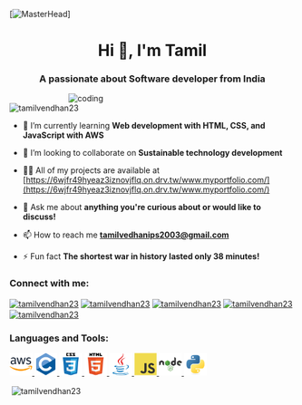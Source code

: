 [![MasterHead]("https://giphy.com/gifs/dommespace-domme-space-programador-qgQUggAC3Pfv687qPC")]
<h1 align="center">Hi 👋, I'm Tamil</h1>
<h3 align="center">A passionate about Software developer from India</h3>
<img align="right" alt="coding" width="400" src="https://user-images.githubusercontent.com/123060177/227797198-82940c2a-507a-4bd9-a46a-62b2eb02d7cf.gif">

<p align="left"> <img src="https://komarev.com/ghpvc/?username=tamilvendhan23&label=Profile%20views&color=0e75b6&style=flat" alt="tamilvendhan23" /> </p>

- 🌱 I’m currently learning **Web development with HTML, CSS, and JavaScript with AWS**

- 👯 I’m looking to collaborate on **Sustainable technology development**

- 👨‍💻 All of my projects are available at [https://6wjfr49hyeaz3iznovjflq.on.drv.tw/www.myportfolio.com/](https://6wjfr49hyeaz3iznovjflq.on.drv.tw/www.myportfolio.com/)

- 💬 Ask me about **anything you're curious about or would like to discuss!**

- 📫 How to reach me **tamilvedhanips2003@gmail.com**

- ⚡ Fun fact **The shortest war in history lasted only 38 minutes!**

<h3 align="left">Connect with me:</h3>
<p align="left">
<a href="https://linkedin.com/in/tamilvendhan23" target="blank"><img align="center" src="https://raw.githubusercontent.com/rahuldkjain/github-profile-readme-generator/master/src/images/icons/Social/linked-in-alt.svg" alt="tamilvendhan23" height="30" width="40" /></a>
<a href="https://instagram.com/tamilvendhan23" target="blank"><img align="center" src="https://raw.githubusercontent.com/rahuldkjain/github-profile-readme-generator/master/src/images/icons/Social/instagram.svg" alt="tamilvendhan23" height="30" width="40" /></a>
<a href="https://www.hackerrank.com/tamilvendhan23" target="blank"><img align="center" src="https://raw.githubusercontent.com/rahuldkjain/github-profile-readme-generator/master/src/images/icons/Social/hackerrank.svg" alt="tamilvendhan23" height="30" width="40" /></a>
<a href="https://auth.geeksforgeeks.org/user/tamilvendhan23" target="blank"><img align="center" src="https://raw.githubusercontent.com/rahuldkjain/github-profile-readme-generator/master/src/images/icons/Social/geeks-for-geeks.svg" alt="tamilvendhan23" height="30" width="40" /></a>
<a href="/tamilvendhan23" target="blank"><img align="center" src="https://raw.githubusercontent.com/rahuldkjain/github-profile-readme-generator/master/src/images/icons/Social/rss.svg" alt="tamilvendhan23" height="30" width="40" /></a>
</p>

<h3 align="left">Languages and Tools:</h3>
<p align="left"> <a href="https://aws.amazon.com" target="_blank" rel="noreferrer"> <img src="https://raw.githubusercontent.com/devicons/devicon/master/icons/amazonwebservices/amazonwebservices-original-wordmark.svg" alt="aws" width="40" height="40"/> </a> <a href="https://www.cprogramming.com/" target="_blank" rel="noreferrer"> <img src="https://raw.githubusercontent.com/devicons/devicon/master/icons/c/c-original.svg" alt="c" width="40" height="40"/> </a> <a href="https://www.w3schools.com/css/" target="_blank" rel="noreferrer"> <img src="https://raw.githubusercontent.com/devicons/devicon/master/icons/css3/css3-original-wordmark.svg" alt="css3" width="40" height="40"/> </a> <a href="https://www.w3.org/html/" target="_blank" rel="noreferrer"> <img src="https://raw.githubusercontent.com/devicons/devicon/master/icons/html5/html5-original-wordmark.svg" alt="html5" width="40" height="40"/> </a> <a href="https://www.java.com" target="_blank" rel="noreferrer"> <img src="https://raw.githubusercontent.com/devicons/devicon/master/icons/java/java-original.svg" alt="java" width="40" height="40"/> </a> <a href="https://developer.mozilla.org/en-US/docs/Web/JavaScript" target="_blank" rel="noreferrer"> <img src="https://raw.githubusercontent.com/devicons/devicon/master/icons/javascript/javascript-original.svg" alt="javascript" width="40" height="40"/> </a> <a href="https://nodejs.org" target="_blank" rel="noreferrer"> <img src="https://raw.githubusercontent.com/devicons/devicon/master/icons/nodejs/nodejs-original-wordmark.svg" alt="nodejs" width="40" height="40"/> </a> <a href="https://www.python.org" target="_blank" rel="noreferrer"> <img src="https://raw.githubusercontent.com/devicons/devicon/master/icons/python/python-original.svg" alt="python" width="40" height="40"/> </a> </p>

<p>&nbsp;<img align="center" src="https://github-readme-stats.vercel.app/api?username=tamilvendhan23&show_icons=true&locale=en" alt="tamilvendhan23" /></p>
